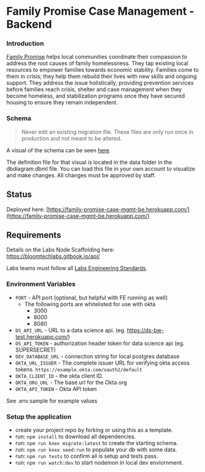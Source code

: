 # Family Promise Case Management - Backend

### Introduction

[Family Promise](https://familypromise.org/) helps local communities coordinate their compassion to address the root causes of family homelessness. They tap existing local resources to empower families towards economic stability. Families come to them in crisis; they help them rebuild their lives with new skills and ongoing support. They address the issue holistically, providing prevention services before families reach crisis, shelter and case management when they become homeless, and stabilization programs once they have secured housing to ensure they remain independent.

### Schema

> Never edit an existing migration file. These files are only run once in
> production and not meant to be altered.

A visual of the schema can be seen [here](https://dbdiagram.io/d/61e0e9de4bca010ae988eef8).

The definition file for that visual is located in the data folder in the
dbdiagram.dbml file. You can load this file in your own account to visualize
and make changes. All changes must be approved by staff.

## Status

Deployed here: [https://family-promise-case-mgmt-be.herokuapp.com/](https://family-promise-case-mgmt-be.herokuapp.com/)

## Requirements

Details on the Labs Node Scaffolding here: <https://bloomtechlabs.gitbook.io/api/>

Labs teams must follow all [Labs Engineering Standards](https://bloomtechlabs.gitbook.io/home/).

### Environment Variables

- `PORT` - API port (optional, but helpful with FE running as well)
  - The following ports are whitelisted for use with okta
    - 3000
    - 8000
    - 8080
- `DS_API_URL` - URL to a data science api. (eg. <https://ds-bw-test.herokuapp.com/>)
- `DS_API_TOKEN` - authorization header token for data science api (eg. SUPERSECRET)
- `DEV_DATABASE_URL` - connection string for local postgres database
- `OKTA_URL_ISSUER` - The complete issuer URL for verifying okta access tokens. `https://example.okta.com/oauth2/default`
- `OKTA_CLIENT_ID` - the okta client ID.
- `OKTA_ORG_URL` - The base url for the Okta org
- `OKTA_API_TOKEN` - Okta API token

See .env.sample for example values

### Setup the application

- create your project repo by forking or using this as a template.
- run: `npm install` to download all dependencies.
- run: `npm run knex migrate:latest` to create the starting schema.
- run: `npm run knex seed:run` to populate your db with some data.
- run: `npm run tests` to confirm all is setup and tests pass.
- run: `npm run watch:dev` to start nodemon in local dev enviornment.
